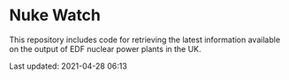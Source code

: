 # Nuke Watch

This repository includes code for retrieving the latest information available on the output of EDF nuclear power plants in the UK.

Last updated: 2021-04-28 06:13